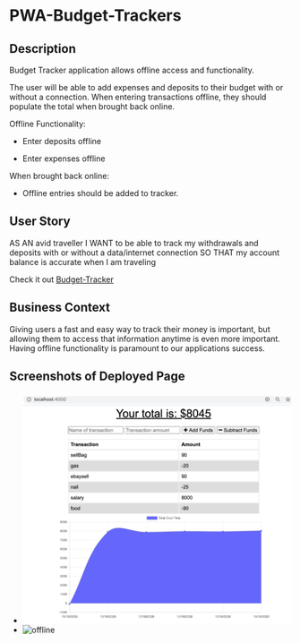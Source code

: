 # PWA-Budget-Trackers

## Description
Budget Tracker application allows offline access and functionality.

The user will be able to add expenses and deposits to their budget with or without a connection. When entering transactions offline, they should populate the total when brought back online.

Offline Functionality:

  * Enter deposits offline

  * Enter expenses offline

When brought back online:

  * Offline entries should be added to tracker.

## User Story
AS AN avid traveller
I WANT to be able to track my withdrawals and deposits with or without a data/internet connection
SO THAT my account balance is accurate when I am traveling

Check it out [Budget-Tracker](https://morning-ravine-34728.herokuapp.com)

## Business Context

Giving users a fast and easy way to track their money is important, but allowing them to access that information anytime is even more important. Having offline functionality is paramount to our applications success.

## Screenshots of Deployed Page
### 
- ![online](./public/images/demo-online.png)
- ![offline](./public/images/demo-offline.png)